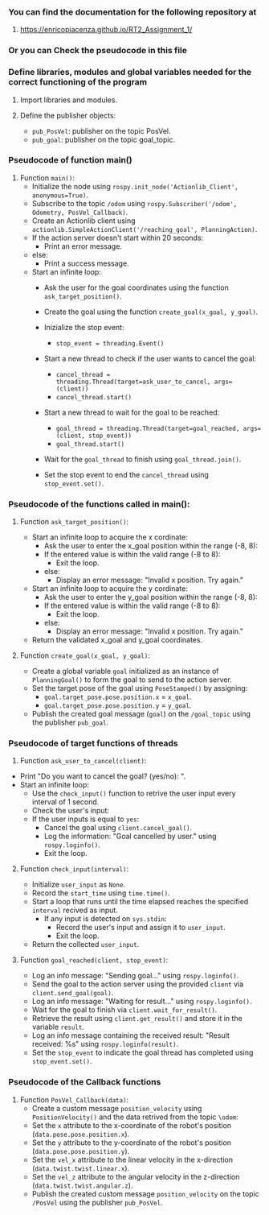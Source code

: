 ### You can find the documentation for the following repository at
1. https://enricopiacenza.github.io/RT2_Assignment_1/

### Or you can Check the pseudocode in this file

### Define libraries, modules and global variables needed for the correct functioning of the program

1. Import libraries and modules.

2. Define the publisher objects:
    - `pub_PosVel`: publisher on the topic PosVel.
    - `pub_goal`: publisher on the topic goal_topic.

### Pseudocode of function main()

1. Function `main()`:
    - Initialize the node using `rospy.init_node('Actionlib_Client', anonymous=True)`.
    - Subscribe to the topic `/odom` using `rospy.Subscriber('/odom', Odometry, PosVel_Callback)`.
    - Create an Actionlib client using `actionlib.SimpleActionClient('/reaching_goal', PlanningAction)`.
    - If the action server doesn't start within 20 seconds:
        - Print an error message.
    - else:
        - Print a success message.
    - Start an infinite loop:
        - Ask the user for the goal coordinates using the function `ask_target_position()`.
        - Create the goal using the function `create_goal(x_goal, y_goal)`.
        - Inizialize the stop event:
            - `stop_event = threading.Event()`
        - Start a new thread to check if the user wants to cancel the goal:
            - `cancel_thread = threading.Thread(target=ask_user_to_cancel, args=(client))`
            - `cancel_thread.start()`

        - Start a new thread to wait for the goal to be reached:
            - `goal_thread = threading.Thread(target=goal_reached, args=(client, stop_event))`
            - `goal_thread.start()`

        - Wait for the `goal_thread` to finish using `goal_thread.join()`.
        - Set the stop event to end the `cancel_thread` using `stop_event.set()`.


### Pseudocode of the functions called in main():

1. Function `ask_target_position()`:
    - Start an infinite loop to acquire the x cordinate:
        - Ask the user to enter the x_goal position within the range (-8, 8):
        - If the entered value is within the valid range (-8 to 8):
            - Exit the loop.
        - else:
            - Display an error message: "Invalid x position. Try again."
    - Start an infinite loop to acquire the y cordinate:
        - Ask the user to enter the y_goal position within the range (-8, 8):
        - If the entered value is within the valid range (-8 to 8):
            - Exit the loop.
        - else:
            - Display an error message: "Invalid x position. Try again."
    - Return the validated x_goal and y_goal coordinates.

2. Function `create_goal(x_goal, y_goal)`:
    - Create a global variable `goal` initialized as an instance of `PlanningGoal()` to form the goal to send to the action server.
    - Set the target pose of the goal using `PoseStamped()` by assigning:
        - `goal.target_pose.pose.position.x` = `x_goal`.
        - `goal.target_pose.pose.position.y` = `y_goal`.
    - Publish the created goal message (`goal`) on the `/goal_topic` using the publisher `pub_goal`.

### Pseudocode of target functions of threads

1. Function `ask_user_to_cancel(client)`:
- Print "Do you want to cancel the goal? (yes/no): ".
- Start an infinite loop:
    - Use the `check_input()` function to retrive the user input every interval of 1 second.
    - Check the user's input:
    - If the user inputs is equal to `yes`:
      - Cancel the goal using `client.cancel_goal()`.
      - Log the information: "Goal cancelled by user." using `rospy.loginfo()`.
      - Exit the loop.

2. Function `check_input(interval)`:
    - Initialize `user_input` as `None`.
    - Record the `start_time` using `time.time()`.
    - Start a loop that runs until the time elapsed reaches the specified `interval` recived as input.
        - If any input is detected on `sys.stdin`:
            - Record the user's input and assign it to `user_input`.
            - Exit the loop.
    - Return the collected `user_input`.

3. Function `goal_reached(client, stop_event)`:
    - Log an info message: "Sending goal..." using `rospy.loginfo()`.
    - Send the goal to the action server using the provided `client` via `client.send_goal(goal)`.
    - Log an info message: "Waiting for result..." using `rospy.loginfo()`.
    - Wait for the goal to finish via `client.wait_for_result()`.
    - Retrieve the result using `client.get_result()` and store it in the variable `result`.
    - Log an info message containing the received result: "Result received: %s" using `rospy.loginfo(result)`.
    - Set the `stop_event` to indicate the goal thread has completed using `stop_event.set()`.


### Pseudocode of the Callback functions

1. Function `PosVel_Callback(data)`:
    - Create a custom message `position_velocity` using `PositionVelocity()` and the data retrived from the topic `\odom`:
    - Set the `x` attribute to the x-coordinate of the robot's position (`data.pose.pose.position.x`).
    - Set the `y` attribute to the y-coordinate of the robot's position (`data.pose.pose.position.y`).
    - Set the `vel_x` attribute to the linear velocity in the x-direction (`data.twist.twist.linear.x`).
    - Set the `vel_z` attribute to the angular velocity in the z-direction (`data.twist.twist.angular.z`).
    - Publish the created custom message `position_velocity` on the topic `/PosVel` using the publisher `pub_PosVel`.



